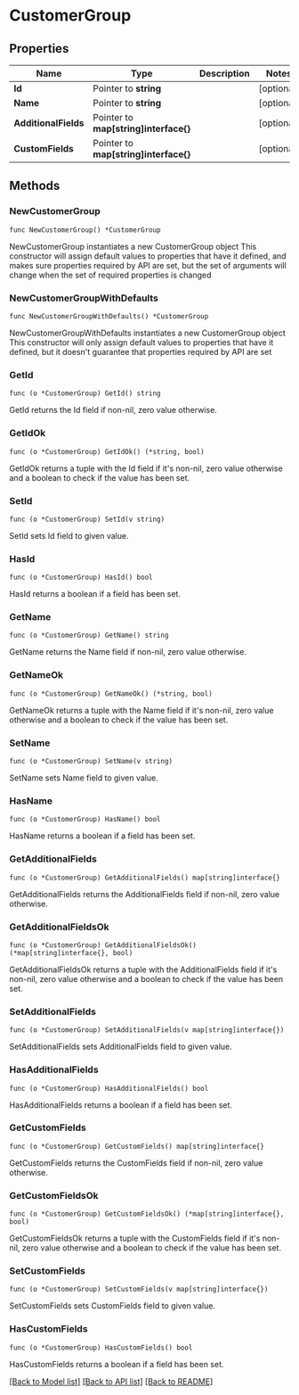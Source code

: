 # CustomerGroup

## Properties

Name | Type | Description | Notes
------------ | ------------- | ------------- | -------------
**Id** | Pointer to **string** |  | [optional] 
**Name** | Pointer to **string** |  | [optional] 
**AdditionalFields** | Pointer to **map[string]interface{}** |  | [optional] 
**CustomFields** | Pointer to **map[string]interface{}** |  | [optional] 

## Methods

### NewCustomerGroup

`func NewCustomerGroup() *CustomerGroup`

NewCustomerGroup instantiates a new CustomerGroup object
This constructor will assign default values to properties that have it defined,
and makes sure properties required by API are set, but the set of arguments
will change when the set of required properties is changed

### NewCustomerGroupWithDefaults

`func NewCustomerGroupWithDefaults() *CustomerGroup`

NewCustomerGroupWithDefaults instantiates a new CustomerGroup object
This constructor will only assign default values to properties that have it defined,
but it doesn't guarantee that properties required by API are set

### GetId

`func (o *CustomerGroup) GetId() string`

GetId returns the Id field if non-nil, zero value otherwise.

### GetIdOk

`func (o *CustomerGroup) GetIdOk() (*string, bool)`

GetIdOk returns a tuple with the Id field if it's non-nil, zero value otherwise
and a boolean to check if the value has been set.

### SetId

`func (o *CustomerGroup) SetId(v string)`

SetId sets Id field to given value.

### HasId

`func (o *CustomerGroup) HasId() bool`

HasId returns a boolean if a field has been set.

### GetName

`func (o *CustomerGroup) GetName() string`

GetName returns the Name field if non-nil, zero value otherwise.

### GetNameOk

`func (o *CustomerGroup) GetNameOk() (*string, bool)`

GetNameOk returns a tuple with the Name field if it's non-nil, zero value otherwise
and a boolean to check if the value has been set.

### SetName

`func (o *CustomerGroup) SetName(v string)`

SetName sets Name field to given value.

### HasName

`func (o *CustomerGroup) HasName() bool`

HasName returns a boolean if a field has been set.

### GetAdditionalFields

`func (o *CustomerGroup) GetAdditionalFields() map[string]interface{}`

GetAdditionalFields returns the AdditionalFields field if non-nil, zero value otherwise.

### GetAdditionalFieldsOk

`func (o *CustomerGroup) GetAdditionalFieldsOk() (*map[string]interface{}, bool)`

GetAdditionalFieldsOk returns a tuple with the AdditionalFields field if it's non-nil, zero value otherwise
and a boolean to check if the value has been set.

### SetAdditionalFields

`func (o *CustomerGroup) SetAdditionalFields(v map[string]interface{})`

SetAdditionalFields sets AdditionalFields field to given value.

### HasAdditionalFields

`func (o *CustomerGroup) HasAdditionalFields() bool`

HasAdditionalFields returns a boolean if a field has been set.

### GetCustomFields

`func (o *CustomerGroup) GetCustomFields() map[string]interface{}`

GetCustomFields returns the CustomFields field if non-nil, zero value otherwise.

### GetCustomFieldsOk

`func (o *CustomerGroup) GetCustomFieldsOk() (*map[string]interface{}, bool)`

GetCustomFieldsOk returns a tuple with the CustomFields field if it's non-nil, zero value otherwise
and a boolean to check if the value has been set.

### SetCustomFields

`func (o *CustomerGroup) SetCustomFields(v map[string]interface{})`

SetCustomFields sets CustomFields field to given value.

### HasCustomFields

`func (o *CustomerGroup) HasCustomFields() bool`

HasCustomFields returns a boolean if a field has been set.


[[Back to Model list]](../README.md#documentation-for-models) [[Back to API list]](../README.md#documentation-for-api-endpoints) [[Back to README]](../README.md)


